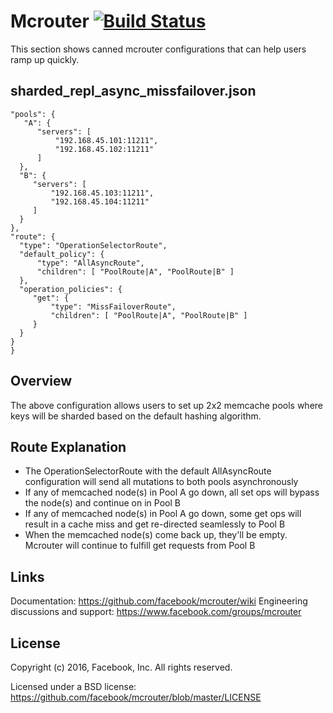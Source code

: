 # Mcrouter [![Build Status](https://travis-ci.org/facebook/mcrouter.svg?branch=master)](https://travis-ci.org/facebook/mcrouter)

This section shows canned mcrouter configurations that can help users ramp up quickly.

## sharded_repl_async_missfailover.json

    "pools": {
       "A": {
          "servers": [
              "192.168.45.101:11211",
              "192.168.45.102:11211"
          ]
      },
      "B": {
         "servers": [
             "192.168.45.103:11211",
             "192.168.45.104:11211"
         ]
      }
    },
    "route": {
      "type": "OperationSelectorRoute",
      "default_policy": {
          "type": "AllAsyncRoute",
          "children": [ "PoolRoute|A", "PoolRoute|B" ]
      },
      "operation_policies": {
         "get": {
             "type": "MissFailoverRoute",
             "children": [ "PoolRoute|A", "PoolRoute|B" ]
         }
      }
    }
    }

## Overview
The above configuration allows users to set up 2x2 memcache pools where keys will be sharded based on the default hashing algorithm.

## Route Explanation
* The OperationSelectorRoute with the default AllAsyncRoute configuration will send all mutations to both pools asynchronously
* If any of memcached node(s) in Pool A go down, all set ops will bypass the node(s) and continue on in Pool B
* If any of memcached node(s) in Pool A go down, some get ops will result in a cache miss and get re-directed seamlessly to Pool B
* When the memcached node(s) come back up, they'll be empty. Mcrouter will continue to fulfill get requests from Pool B

## Links

Documentation: https://github.com/facebook/mcrouter/wiki
Engineering discussions and support: https://www.facebook.com/groups/mcrouter

## License

Copyright (c) 2016, Facebook, Inc.
All rights reserved.

Licensed under a BSD license:
https://github.com/facebook/mcrouter/blob/master/LICENSE

